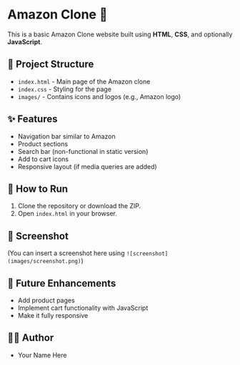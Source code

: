 # Amazon Clone 🛒

This is a basic Amazon Clone website built using **HTML**, **CSS**, and optionally **JavaScript**.

## 📁 Project Structure
- `index.html` - Main page of the Amazon clone
- `index.css` - Styling for the page
- `images/` - Contains icons and logos (e.g., Amazon logo)

## ✨ Features
- Navigation bar similar to Amazon
- Product sections
- Search bar (non-functional in static version)
- Add to cart icons
- Responsive layout (if media queries are added)

## 🚀 How to Run
1. Clone the repository or download the ZIP.
2. Open `index.html` in your browser.

## 📸 Screenshot
(You can insert a screenshot here using `![screenshot](images/screenshot.png)`)

## 📌 Future Enhancements
- Add product pages
- Implement cart functionality with JavaScript
- Make it fully responsive

## 🧑‍💻 Author
- Your Name Here

